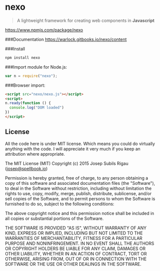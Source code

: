# nexo
>A lightweight framework for creating web components in **Javascript**

https://www.npmjs.com/package/nexo

###Documentation
https://warlock.gitbooks.io/nexo/content

###Install
```sh
npm install nexo
```

###Import module for Node.js:
```javascript
var n = require("nexo");
```

###Browser import:
```html
<script src="nexo/nexo.js"></script>
<script>
n.ready(function () {
  console.log("DOM loaded")
})
</script>
```

## License
All the code here is under MIT license. Which means you could do virtually anything with the code.
I will appreciate it very much if you keep an attribution where appropriate.

The MIT License (MIT)
Copyright (c) 2015 Josep Subils Rigau (josep@spellbook.io)

Permission is hereby granted, free of charge, to any person obtaining a copy of this software and associated documentation files (the "Software"), to deal in the Software without restriction, including without limitation the rights to use, copy, modify, merge, publish, distribute, sublicense, and/or sell copies of the Software, and to permit persons to whom the Software is furnished to do so, subject to the following conditions:

The above copyright notice and this permission notice shall be included in all copies or substantial portions of the Software.

THE SOFTWARE IS PROVIDED "AS IS", WITHOUT WARRANTY OF ANY KIND, EXPRESS OR IMPLIED, INCLUDING BUT NOT LIMITED TO THE WARRANTIES OF MERCHANTABILITY, FITNESS FOR A PARTICULAR PURPOSE AND NONINFRINGEMENT. IN NO EVENT SHALL THE AUTHORS OR COPYRIGHT HOLDERS BE LIABLE FOR ANY CLAIM, DAMAGES OR OTHER LIABILITY, WHETHER IN AN ACTION OF CONTRACT, TORT OR OTHERWISE, ARISING FROM, OUT OF OR IN CONNECTION WITH THE SOFTWARE OR THE USE OR OTHER DEALINGS IN THE SOFTWARE.